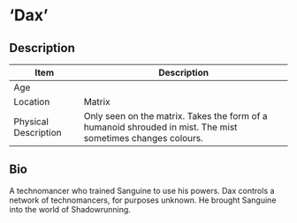 # ‘Dax’

## Description

Item | Description
---- | -----------
Age |
Location | Matrix
Physical Description | Only seen on the matrix.  Takes the form of a humanoid shrouded in mist.  The mist sometimes changes colours.

## Bio
A technomancer who trained Sanguine to use his powers.  Dax controls a network of technomancers, for purposes unknown.  He brought Sanguine into the world of Shadowrunning.
